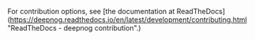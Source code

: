 For contribution options, see [the documentation at ReadTheDocs](https://deepnog.readthedocs.io/en/latest/development/contributing.html "ReadTheDocs - deepnog contribution".)
